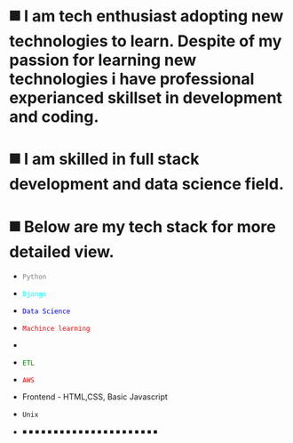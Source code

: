 # ◼️ I am tech enthusiast adopting new technologies to learn. Despite of my passion for learning new technologies i have professional experianced skillset in development and coding.
# ◼️ I am skilled in full stack development and data science field.
# ◼️ Below are my tech stack for more detailed view.
* <code style="color : Grey" >Python</code>
* <code style="color : Aqua" >Django</code>
* <code style="color : Blue" >Data Science</code>
* <code style="color : Red" >Machince learning</code>
* <code style="color : white" >SQL</code>
* <code style="color : Green" >ETL</code>
* <code style="color : Red" >AWS</code>
* Frontend - HTML,CSS, Basic Javascript
* <code style="color :Yellogreen" >Unix</code>

* ◾ ◾  ◾  ◾  ◾  ◾  ◾  ◾  ◾  ◾  ◾  ◾  ◾  ◾  ◾  ◾  ◾  ◾  ◾  ◾  ◾  ◾ 
